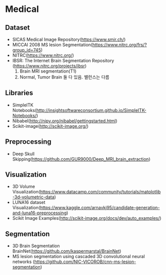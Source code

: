 # Medical

## Dataset

- SICAS Medical Image Repository(https://www.smir.ch/)
- MICCAI 2008 MS lesion Segmentation(https://www.nitrc.org/frs/?group_id=745)
- NITRC(https://www.nitrc.org/)
- IBSR: The Internet Brain Segmentation Repository (https://www.nitrc.org/projects/ibsr)
  1. Brain MRI segmentation(T1)
  2. Normal, Tumor Brain 둘 다 있음. 밸런스는 다름

## Libraries

- SimpleITK Notebooks(http://insightsoftwareconsortium.github.io/SimpleITK-Notebooks/)
- Nibabel(http://nipy.org/nibabel/gettingstarted.html)
- Scikit-image(http://scikit-image.org/)

## Preprocessing

- Deep Skull Skipping(https://github.com/GUR9000/Deep_MRI_brain_extraction)

## Visualization

- 3D Volume Visualization(https://www.datacamp.com/community/tutorials/matplotlib-3d-volumetric-data)
- LUNA16 dataset Visualization(https://www.kaggle.com/arnavkj95/candidate-generation-and-luna16-preprocessing)
- Scikit Image Examples(http://scikit-image.org/docs/dev/auto_examples/)

## Segmentation

- 3D Brain Segmentation BrainNet(https://github.com/kaspermarstal/BrainNet)
- MS lesion segmentation using cascaded 3D convolutional neural networks (https://github.com/NIC-VICOROB/cnn-ms-lesion-segmentation)
